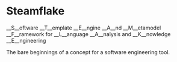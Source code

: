 Steamflake
==========

__S__oftware __T__emplate __E__ngine __A__nd __M__etamodel __F__ramework for __L__anguage __A__nalysis and __K__nowledge __E__ngineering


The bare beginnings of a concept for a software engineering tool.
